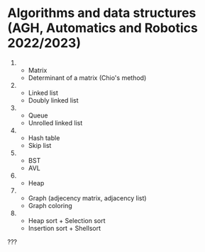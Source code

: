 # Algorithms and data structures (AGH, Automatics and Robotics 2022/2023)

1. - Matrix
   - Determinant of a matrix (Chio's method)
   
2. - Linked list
   - Doubly linked list
   
3. - Queue
   - Unrolled linked list

4. - Hash table
   - Skip list
   
5. - BST
   - AVL
   
6. - Heap

7. - Graph (adjecency matrix, adjacency list)
   - Graph coloring
   
8. - Heap sort + Selection sort
   - Insertion sort + Shellsort
   
???
